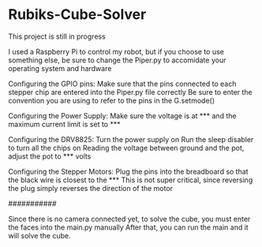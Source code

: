 # Rubiks-Cube-Solver
This project is still in progress

I used a Raspberry Pi to control my robot, but if you choose to use something else, be sure to change the 
Piper.py to accomidate your operating system and hardware

Configuring the GPIO pins:
Make sure that the pins connected to each stepper chip are entered into the Piper.py file correctly
Be sure to enter the convention you are using to refer to the pins in the G.setmode()

Configuring the Power Supply:
Make sure the voltage is at *** and the maximum current limit is set to ***

Configuring the DRV8825:
Turn the power supply on
Run the sleep disabler to turn all the chips on
Reading the voltage between ground and the pot, adjust the pot to *** volts

Configuring the Stepper Motors:
Plug the pins into the breadboard so that the black wire is closest to the ***
This is not super critical, since reversing the plug simply reverses the direction of the motor

###########

Since there is no camera connected yet, to solve the cube, you must enter the faces into the main.py manually
After that, you can run the main and it will solve the cube.
